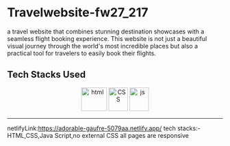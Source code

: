 # Travelwebsite-fw27_217

a travel website that combines stunning destination showcases with a seamless flight booking experience. This website is not just a beautiful visual journey through the world's most incredible places but also a practical tool for travelers to easily book their flights.

## Tech Stacks Used

<p align = "center">
<img src="https://github.com/audacity07/screeching-wax-837/blob/master/images/HTML5_logo_and_wordmark.svg.png?raw=true" alt="html" width="60" height="55"/>
<img src="https://github.com/audacity07/screeching-wax-837/blob/master/images/CSS3_logo_and_wordmark.svg.png?raw=true" alt="CSS" width="45" height="55"/>
<img src="https://github.com/audacity07/screeching-wax-837/blob/master/images/1200px-Javascript-shield.svg.png?raw=true" alt="js" width="45" height="55"/>
</p>
<hr>

netlifyLink:https://adorable-gaufre-5079aa.netlify.app/
tech stacks:-HTML,CSS,Java Script,no external CSS
all pages are responsive
